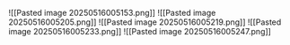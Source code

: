![[Pasted image 20250516005153.png]]
![[Pasted image 20250516005205.png]]
![[Pasted image 20250516005219.png]]
![[Pasted image 20250516005233.png]]
![[Pasted image 20250516005247.png]]
